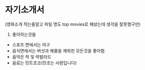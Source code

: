 # 자기소개서

(영화소개 적는줄알고 파일 명도 top movies로 해놨는데 생각을 잘못했구만)

1. 좋아하는것들
- 스포츠 면에서는 야구
- 음식면에서는 버섯과 해물을 제외한 모든것을 좋아함.
- 음악은 락 및 락발라드
- 음료는 민트초코(민초는 사랑입니다)
